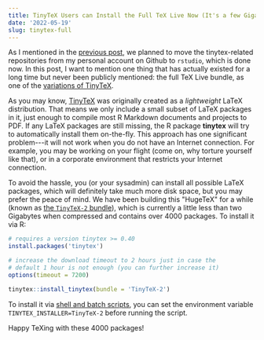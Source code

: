 ```yaml
---
title: TinyTeX Users can Install the Full TeX Live Now (It's a few Gigabytes)
date: '2022-05-19'
slug: tinytex-full
---
```


As I mentioned in the [previous
post](/en/2022/05/tinytex-changes/#migrating-to-the-rstudio-org-on-github), we
planned to move the tinytex-related repositories from my personal account on
Github to `rstudio`, which is done now. In this post, I want to mention one
thing that has actually existed for a long time but never been publicly
mentioned: the full TeX Live bundle, as one of the [variations of
TinyTeX](https://github.com/rstudio/tinytex-releases/#releases).

As you may know, [TinyTeX](/tinytex/) was originally created as a *lightweight*
LaTeX distribution. That means we only include a small subset of LaTeX packages
in it, just enough to compile most R Markdown documents and projects to PDF. If
any LaTeX packages are still missing, the R package **tinytex** will try to
automatically install them on-the-fly. This approach has one significant
problem---it will not work when you do not have an Internet connection. For
example, you may be working on your flight (come on, why torture yourself like
that), or in a corporate environment that restricts your Internet connection.

To avoid the hassle, you (or your sysadmin) can install all possible LaTeX
packages, which will definitely take much more disk space, but you may prefer
the peace of mind. We have been building this "HugeTeX" for a while (known as
[the `TinyTeX-2`
bundle](https://github.com/rstudio/tinytex-releases/#releases)), which is
currently a little less than two Gigabytes when compressed and contains over
4000 packages. To install it via R:

``` r
# requires a version tinytex >= 0.40
install.packages('tinytex')

# increase the download timeout to 2 hours just in case the
# default 1 hour is not enough (you can further increase it)
options(timeout = 7200)

tinytex::install_tinytex(bundle = 'TinyTeX-2')
```

To install it via [shell and batch
scripts](https://github.com/rstudio/tinytex-releases/#installation), you can set
the environment variable `TINYTEX_INSTALLER=TinyTeX-2` before running the
script.

Happy TeXing with these 4000 packages!
